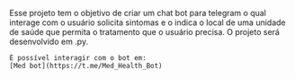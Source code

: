 Esse projeto tem o objetivo de criar um chat bot para telegram o qual interage com o usuário solicita sintomas e o indica o local de uma unidade de saúde que permita o tratamento que o usuário precisa. 
O projeto será desenvolvido em .py. 

```
É possível interagir com o bot em: 
[Med bot](https://t.me/Med_Health_Bot)

```